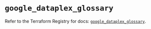 # `google_dataplex_glossary`

Refer to the Terraform Registry for docs: [`google_dataplex_glossary`](https://registry.terraform.io/providers/hashicorp/google/6.49.0/docs/resources/dataplex_glossary).
